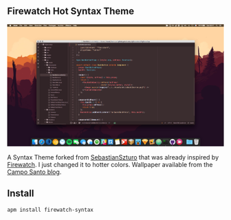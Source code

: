 ## Firewatch Hot Syntax Theme

![firewatch-hot-syntax](./screenshot.png)

A Syntax Theme forked from [SebastianSzturo](https://github.com/SebastianSzturo/firewatch-syntax) that was already inspired by [Firewatch](http://www.firewatchgame.com/). I just changed it to hotter colors. Wallpaper available from the [Campo Santo blog](http://blog.camposanto.com/post/138965082204/firewatch-launch-wallpaper-when-we-redid-the).

## Install

```
apm install firewatch-syntax
```
